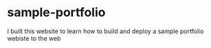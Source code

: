 # sample-portfolio
I built this website to learn how to build and deploy a sample portfolio webiste to the web
